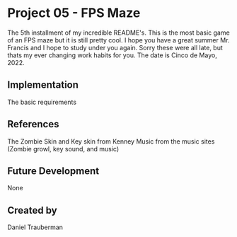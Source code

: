 # Project 05 - FPS Maze
The 5th installment of my incredible README's. This is the most basic game of an FPS maze but it is still pretty cool. I hope you have a great summer Mr. Francis and I hope to study under you again. Sorry these were all late, but thats my ever changing work habits for you. The date is Cinco de Mayo, 2022.

## Implementation
The basic requirements

## References
The Zombie Skin and Key skin from Kenney
Music from the music sites (Zombie growl, key sound, and music)
## Future Development
None
## Created by
Daniel Trauberman
